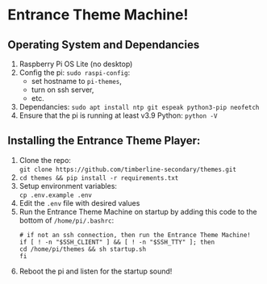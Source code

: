 
# Entrance Theme Machine!
## Operating System and Dependancies

1. Raspberry Pi OS Lite (no desktop)
1. Config the pi: `sudo raspi-config`:
   - set hostname to `pi-themes`, 
   - turn on ssh server, 
   - etc.
1. Dependancies: `sudo apt install ntp git espeak python3-pip neofetch`
1. Ensure that the pi is running at least v3.9 Python: `python -V`

## Installing the Entrance Theme Player:

1. Clone the repo:  
`git clone https://github.com/timberline-secondary/themes.git`
1. `cd themes && pip install -r requirements.txt`
1. Setup environment variables:  
   `cp .env.example .env`
1. Edit the `.env` file with desired values
1. Run the Entrance Theme Machine on startup by adding this code to the bottom of `/home/pi/.bashrc`:  
    ```
    # if not an ssh connection, then run the Entrance Theme Machine!
    if [ ! -n "$SSH_CLIENT" ] && [ ! -n "$SSH_TTY" ]; then
    cd /home/pi/themes && sh startup.sh
    fi
    ```
1. Reboot the pi and listen for the startup sound!